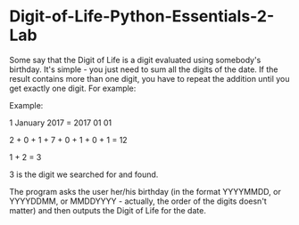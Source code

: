 # Digit-of-Life-Python-Essentials-2-Lab

Some say that the Digit of Life is a digit evaluated using somebody's birthday. It's simple - you just need to sum all the digits of the date. If the result contains more than one digit, you have to repeat the addition until you get exactly one digit. For example:

Example:

1 January 2017 = 2017 01 01

2 + 0 + 1 + 7 + 0 + 1 + 0 + 1 = 12

1 + 2 = 3

3 is the digit we searched for and found.

The program asks the user her/his birthday (in the format YYYYMMDD, or YYYYDDMM, or MMDDYYYY - actually, the order of the digits doesn't matter) and then outputs the Digit of Life for the date.
